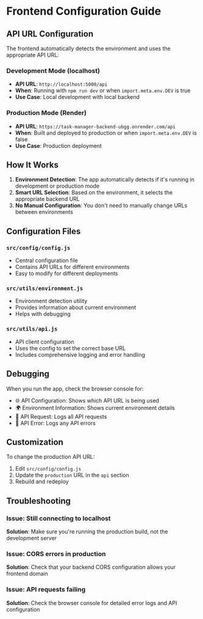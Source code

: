 # Frontend Configuration Guide

## API URL Configuration

The frontend automatically detects the environment and uses the appropriate API URL:

### Development Mode (localhost)
- **API URL**: `http://localhost:5000/api`
- **When**: Running with `npm run dev` or when `import.meta.env.DEV` is true
- **Use Case**: Local development with local backend

### Production Mode (Render)
- **API URL**: `https://task-manager-backend-ubgg.onrender.com/api`
- **When**: Built and deployed to production or when `import.meta.env.DEV` is false
- **Use Case**: Production deployment

## How It Works

1. **Environment Detection**: The app automatically detects if it's running in development or production mode
2. **Smart URL Selection**: Based on the environment, it selects the appropriate backend URL
3. **No Manual Configuration**: You don't need to manually change URLs between environments

## Configuration Files

### `src/config/config.js`
- Central configuration file
- Contains API URLs for different environments
- Easy to modify for different deployments

### `src/utils/environment.js`
- Environment detection utility
- Provides information about current environment
- Helps with debugging

### `src/utils/api.js`
- API client configuration
- Uses the config to set the correct base URL
- Includes comprehensive logging and error handling

## Debugging

When you run the app, check the browser console for:
- 🌐 API Configuration: Shows which API URL is being used
- 🌍 Environment Information: Shows current environment details
- 📡 API Request: Logs all API requests
- 🚨 API Error: Logs any API errors

## Customization

To change the production API URL:
1. Edit `src/config/config.js`
2. Update the `production` URL in the `api` section
3. Rebuild and redeploy

## Troubleshooting

### Issue: Still connecting to localhost
**Solution**: Make sure you're running the production build, not the development server

### Issue: CORS errors in production
**Solution**: Check that your backend CORS configuration allows your frontend domain

### Issue: API requests failing
**Solution**: Check the browser console for detailed error logs and API configuration

